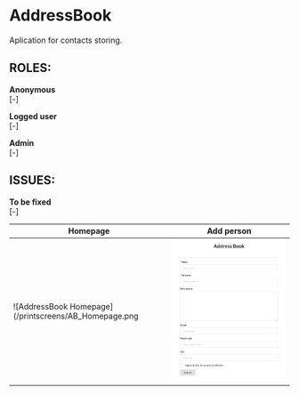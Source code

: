 AddressBook
===========

Aplication for contacts storing.

## **ROLES:** 

**Anonymous** 
    <br>[-] 
    
**Logged user** 
    <br>[-] 
    
**Admin**
    <br>[-] 
    
## **ISSUES:**

**To be fixed**
    <br>[-] 
    
Homepage | Add person
------------ | -------------
![AddressBook Homepage](/printscreens/AB_Homepage.png | ![IndexCards Add person](/printscreens/AB_AddPerson.png) 

